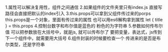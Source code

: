 1.属性可以解决复用性，组件之间通信
2.如果组件的文件夹里只有index.js
    直接写路径会直接把默认的index引入
3.this.props可以拿到父组件传过来的porps
    this.props是一个对象，里面有传过来的属性
        也可以用es6解构拿到属性
            let { title } = this.props
4.控制台数字和布尔值是蓝色的
    粉色的为字符串
5.参数如何传布尔值
    可以把参数放在大括号中，就是js, 就可以传布尔了
    要把变量，表达式，js传到下一个组件中，就需要用大括号
6.组件封装的时候要检查一个
    传进来的是否是布尔类型，还是字符串